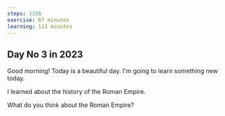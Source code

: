```yaml
---
steps: 1156
exercise: 67 minutes
learning: 112 minutes
---
```

## Day No 3 in 2023
Good morning! Today is a beautiful day.
I'm going to learn something new today.

I learned about the history of the Roman Empire.

What do you think about the Roman Empire?
